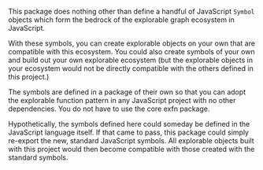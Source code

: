 This package does nothing other than define a handful of JavaScript `Symbol` objects which form the bedrock of the explorable graph ecosystem in JavaScript.

With these symbols, you can create explorable objects on your own that are compatible with this ecosystem. You could also create symbols of your own and build out your own explorable ecosystem (but the explorable objects in your ecosystem would not be directly compatible with the others defined in this project.)

The symbols are defined in a package of their own so that you can adopt the explorable function pattern in any JavaScript project with no other dependencies. You do not have to use the core exfn package.

Hypothetically, the symbols defined here could someday be defined in the JavaScript language itself. If that came to pass, this package could simply re-export the new, standard JavaScript symbols. All explorable objects built with this project would then become compatible with those created with the standard symbols.
